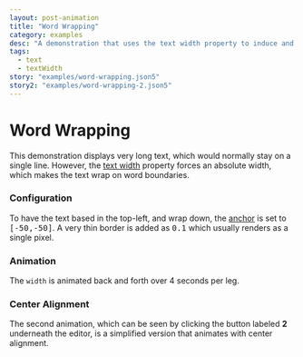 ```yaml
---
layout: post-animation
title: "Word Wrapping"
category: examples
desc: "A demonstration that uses the text width property to induce and animate word wrapping."
tags: 
  - text
  - textWidth
story: "examples/word-wrapping.json5"
story2: "examples/word-wrapping-2.json5"
---
```

# Word Wrapping

This demonstration displays very long text, which would normally stay on a single line.  However, the [text width](/properties/#text-width) property forces an absolute width, which makes the text wrap on word boundaries.


### Configuration

To have the text based in the top-left, and wrap down, the [anchor](/properties/#anchor) is set to <samp class="number">[-50,-50]</samp>.  A very thin border is added as <samp class="number">0.1</samp> which usually renders as a single pixel.


### Animation

The <code>width</code> is animated back and forth over 4 seconds per leg.


### Center Alignment

The second animation, which can be seen by clicking the button labeled __2__ underneath the editor, is a simplified version that animates with center alignment. 